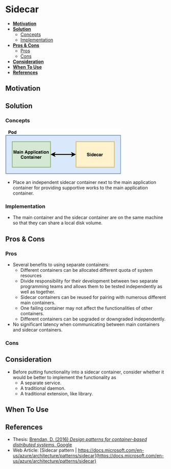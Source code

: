 # Sidecar

- [**Motivation**](#motivation)
- [**Solution**](#solution)
   - [Concepts](#concepts)
   - [Implementation](#implementation)
- [**Pros & Cons**](#pros--cons)
   - [Pros](#pros)
   - [Cons](#cons)
- [**Consideration**](#consideration)
- [**When To Use**](#when-to-use)
- [**References**](#references)

## Motivation

## Solution
### Concepts
![](../../diagrams/png/sidecar_small.png)
- Place an independent sidecar container next to the main application container for providing supportive works to the main application container.

### Implementation
- The main container and the sidecar container are on the same machine so that they can share a local disk volume.

## Pros & Cons
### Pros
- Several benefits to using separate containers:
   - Different containers can be allocated different quota of system resources
   - Divide responsibility for their development between two separate programming teams and allows them to be tested independently as well as together.
   - Sidecar containers can be reused for pairing with numerous different main containers.
   - One failing container may not affect the functionalities of other containers.
   - Different containers can be upgraded or downgraded independently.
- No significant latency when communicating between main containers and sidecar containers.
   
### Cons

## Consideration
- Before putting functionality into a sidecar container, consider whether it would be better to implement the functionality as 
  - A separate service.
  - A traditional daemon.
  - A traditional extension, like library.

## When To Use

## References
- Thesis: [Brendan, D. (2016) *Design patterns for container-based distributed systems*. Google](https://static.googleusercontent.com/media/research.google.com/en//pubs/archive/45406.pdf)
- Web Article: [Sidecar pattern | https://docs.microsoft.com/en-us/azure/architecture/patterns/sidecar](https://docs.microsoft.com/en-us/azure/architecture/patterns/sidecar)
